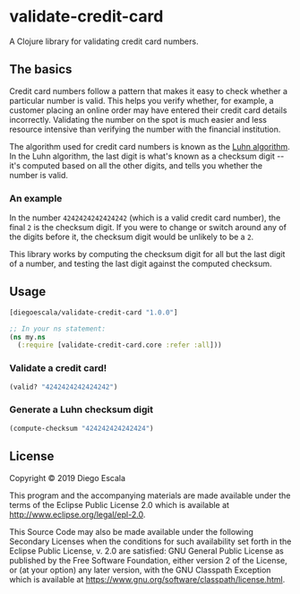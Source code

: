 # validate-credit-card

A Clojure library for validating credit card numbers.

## The basics

Credit card numbers follow a pattern that makes it easy to check whether a particular number is valid. This helps you verify whether, for example, a customer placing an online order may have entered their credit card details incorrectly. Validating the number on the spot is much easier and less resource intensive than verifying the number with the financial institution.

The algorithm used for credit card numbers is known as the [Luhn algorithm](https://en.wikipedia.org/wiki/Luhn_algorithm "Wikipedia article on the Luhn algorithm"). In the Luhn algorithm, the last digit is what's known as a checksum digit -- it's computed based on all the other digits, and tells you whether the number is valid.

### An example

In the number `4242424242424242` (which is a valid credit card number), the final `2` is the checksum digit. If you were to change or switch around any of the digits before it, the checksum digit would be unlikely to be a `2`.

This library works by computing the checksum digit for all but the last digit of a number, and testing the last digit against the computed checksum.

## Usage

```clojure
[diegoescala/validate-credit-card "1.0.0"]

;; In your ns statement:
(ns my.ns
  (:require [validate-credit-card.core :refer :all]))
```

### Validate a credit card!

```clojure
(valid? "4242424242424242")
```

### Generate a Luhn checksum digit

```clojure
(compute-checksum "424242424242424")
```

## License

Copyright © 2019 Diego Escala

This program and the accompanying materials are made available under the
terms of the Eclipse Public License 2.0 which is available at
http://www.eclipse.org/legal/epl-2.0.

This Source Code may also be made available under the following Secondary
Licenses when the conditions for such availability set forth in the Eclipse
Public License, v. 2.0 are satisfied: GNU General Public License as published by
the Free Software Foundation, either version 2 of the License, or (at your
option) any later version, with the GNU Classpath Exception which is available
at https://www.gnu.org/software/classpath/license.html.
